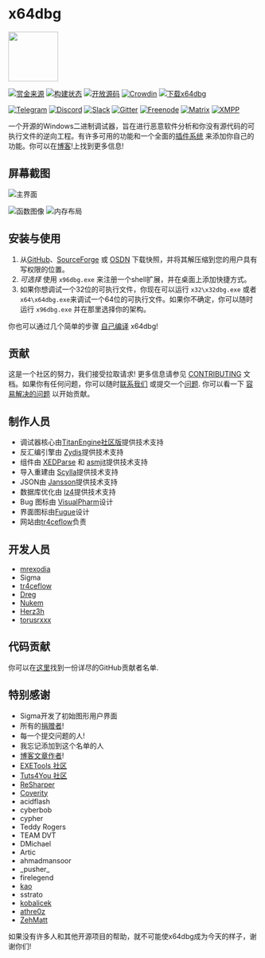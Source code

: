 # x64dbg

<img width="100" src="https://github.com/x64dbg/x64dbg/raw/development/src/bug_black.png"/>

[![赏金来源](https://www.bountysource.com/badge/team?team_id=18188&style=raised)](https://github.com/sponsors/mrexodia) [![构建状态](https://ci.appveyor.com/api/projects/status/h1j489qa1mx67e0h?svg=true)](https://ci.appveyor.com/project/mrexodia/x64dbg) [![开放源码](https://www.codetriage.com/x64dbg/x64dbg/badges/users.svg)](https://www.codetriage.com/x64dbg/x64dbg) [![Crowdin](https://d322cqt584bo4o.cloudfront.net/x64dbg/localized.svg)](http://translate.x64dbg.com) [![下载x64dbg](https://img.shields.io/sourceforge/dm/x64dbg.svg)](https://sourceforge.net/projects/x64dbg/files/latest/download)

[![Telegram](https://img.shields.io/badge/chat-%20on%20Telegram-blue.svg)](https://telegram.me/x64dbg) [![Discord](https://img.shields.io/badge/chat-on%20Discord-green.svg)](https://invite.gg/x64dbg) [![Slack](https://img.shields.io/badge/chat-on%20Slack-red.svg)](https://x64dbg-slack.herokuapp.com) [![Gitter](https://img.shields.io/badge/chat-on%20Gitter-lightseagreen.svg)](https://gitter.im/x64dbg/x64dbg) [![Freenode](https://img.shields.io/badge/chat-%20on%20freenode-brightgreen.svg)](https://webchat.freenode.net/?channels=x64dbg) [![Matrix](https://img.shields.io/badge/chat-on%20Matrix-yellowgreen.svg)](https://riot.im/app/#/room/#x64dbg:matrix.org) [![XMPP](https://img.shields.io/badge/chat-%20on%20XMPP-orange.svg)](https://inverse.chat/#converse/room?jid=x64dbg@conference.jwchat.org)

一个开源的Windows二进制调试器，旨在进行恶意软件分析和你没有源代码的可执行文件的逆向工程。有许多可用的功能和一个全面的[插件系统](http://plugins.x64dbg.com) 来添加你自己的功能。你可以在[博客](https://x64dbg.com/blog)!上找到更多信息!

## 屏幕截图

![主界面](https://i.imgur.com/V2f5AP9.png)

![函数图像](https://i.imgur.com/gVjzntJ.png) ![内存布局](https://i.imgur.com/cLJwTjY.png)

## 安装与使用

1. 从[GitHub](https://github.com/x64dbg/x64dbg/releases)、[SourceForge](https://sourceforge.net/projects/x64dbg/files/snapshots) 或 [OSDN](https://osdn.net/projects/x64dbg) 下载快照，并将其解压缩到您的用户具有写权限的位置。
2. _可选择_ 使用 `x96dbg.exe` 来注册一个shell扩展，并在桌面上添加快捷方式。
3. 如果你想调试一个32位的可执行文件，你现在可以运行 `x32\x32dbg.exe` 或者 `x64\x64dbg.exe`来调试一个64位的可执行文件。如果你不确定，你可以随时运行 `x96dbg.exe` 并在那里选择你的架构。

你也可以通过几个简单的步骤 [自己编译](https://github.com/x64dbg/x64dbg/wiki/Compiling-the-whole-project) x64dbg!

## 贡献

这是一个社区的努力，我们接受拉取请求! 更多信息请参见  [CONTRIBUTING](https://github.com/x64dbg/x64dbg/blob/development/CONTRIBUTING.md) 文档。如果你有任何问题，你可以随时[联系我们](https://x64dbg.com/#contact) 或提交一个[问题](https://github.com/x64dbg/x64dbg/issues). 你可以看一下 [容易解决的问题](https://github.com/x64dbg/x64dbg/issues?q=is%3Aissue+is%3Aopen+label%3Aeasy) 以开始贡献。

## 制作人员

- 调试器核心由[TitanEngine社区版](https://github.com/x64dbg/TitanEngine)提供技术支持
- 反汇编引擎由 [Zydis](https://zydis.re)提供技术支持
- 组件由 [XEDParse](https://github.com/x64dbg/XEDParse) 和 [asmjit](https://github.com/asmjit)提供技术支持
- 导入重建由 [Scylla](https://github.com/NtQuery/Scylla)提供技术支持
- JSON由 [Jansson](https://www.digip.org/jansson)提供技术支持
- 数据库优化由 [lz4](https://bitbucket.org/mrexodia/lz4)提供技术支持
- Bug 图标由 [VisualPharm](https://www.visualpharm.com)设计
- 界面图标由[Fugue](https://p.yusukekamiyamane.com)设计
- 网站由[tr4ceflow](https://tr4ceflow.com)负责

## 开发人员

- [mrexodia](https://mrexodia.github.io)
- Sigma
- [tr4ceflow](https://blog.tr4ceflow.com)
- [Dreg](https://www.fr33project.org)
- [Nukem](https://github.com/Nukem9)
- [Herz3h](https://github.com/Herz3h)
- [torusrxxx](https://github.com/torusrxxx)

## 代码贡献

你可以在[这里](https://github.com/x64dbg/x64dbg/graphs/contributors)找到一份详尽的GitHub贡献者名单.

## 特别感谢

- Sigma开发了初始图形用户界面
- 所有的[捐赠者](https://www.bountysource.com/teams/x64dbg/backers)!
- 每一个提交问题的人!
- 我忘记添加到这个名单的人
- [博客文章作者](https://x64dbg.com/blog/2016/07/09/Looking-for-writers.html)!
- [EXETools 社区](https://forum.exetools.com)
- [Tuts4You 社区](https://forum.tuts4you.com)
- [ReSharper](https://www.jetbrains.com/resharper)
- [Coverity](https://www.coverity.com)
- acidflash
- cyberbob
- cypher
- Teddy Rogers
- TEAM DVT
- DMichael
- Artic
- ahmadmansoor
- \_pusher\_
- firelegend
- [kao](https://lifeinhex.com)
- sstrato
- [kobalicek](https://github.com/kobalicek)
- [athre0z](https://github.com/athre0z)
- [ZehMatt](https://github.com/ZehMatt)

如果没有许多人和其他开源项目的帮助，就不可能使x64dbg成为今天的样子，谢谢你们!
